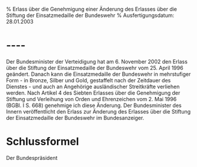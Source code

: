 % Erlass über die Genehmigung einer Änderung des Erlasses über die Stiftung der Einsatzmedaille der Bundeswehr
% Ausfertigungsdatum: 28.01.2003
 
# ----

Der Bundesminister der Verteidigung hat am 6. November 2002 den Erlass über die Stiftung der Einsatzmedaille der Bundeswehr vom 25. April 1996 geändert. Danach kann die Einsatzmedaille der Bundeswehr in mehrstufiger Form - in Bronze, Silber und Gold, gestaffelt nach der Zeitdauer des Dienstes - und auch an Angehörige ausländischer Streitkräfte verliehen werden. Nach Artikel 4 des Siebten Erlasses über die Genehmigung der Stiftung und Verleihung von Orden und Ehrenzeichen vom 2. Mai 1996 (BGBl. I S. 668) genehmige ich diese Änderung. Der Bundesminister des Innern veröffentlicht den Erlass zur Änderung des Erlasses über die Stiftung der Einsatzmedaille der Bundeswehr im Bundesanzeiger.

# Schlussformel

Der Bundespräsident
